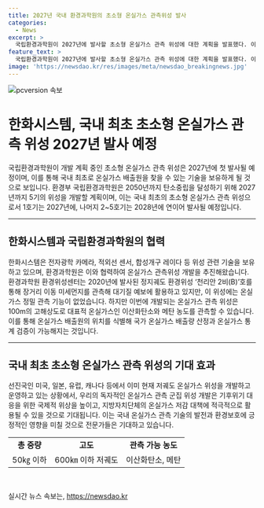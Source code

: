 ```yaml
---
title: 2027년 국내 환경과학원의 초소형 온실가스 관측위성 발사
categories:
  - News
excerpt: >
  국립환경과학원이 2027년에 발사할 초소형 온실가스 관측 위성에 대한 계획을 발표했다. 이 위성은 한화시스템이 제공하는 100m 고해상도 기술을 활용하여 국내 최초로 온실가스 배출원을 찾아낼 수 있는 것으로 알려졌다. 환경부 국립환경과학원은 2050 탄소중립 달성을 위해 2027년까지 5기의 초소형 온실가스 관측 위성을 개발할 계획이며, 이를 통해 온실가스 배출원의 위치를 식별하고 국가 온실가스 배출량을 산정할 수 있을 것으로 예상된다.
feature_text: >
  국립환경과학원이 2027년에 발사할 초소형 온실가스 관측 위성에 대한 계획을 발표했다. 이 위성은 한화시스템이 제공하는 100m 고해상도 기술을 활용하여 국내 최초로 온실가스 배출원을 찾아낼 수 있는 것으로 알려졌다. 환경부 국립환경과학원은 2050 탄소중립 달성을 위해 2027년까지 5기의 초소형 온실가스 관측 위성을 개발할 계획이며, 이를 통해 온실가스 배출원의 위치를 식별하고 국가 온실가스 배출량을 산정할 수 있을 것으로 예상된다.
image: 'https://newsdao.kr/res/images/meta/newsdao_breakingnews.jpg'
---
```


<p><img src="https://newsdao.kr/res/images/meta/newsdao_breakingnews.jpg" alt="pcversion 속보" /></p>

<h1>한화시스템, 국내 최초 초소형 온실가스 관측 위성 2027년 발사 예정</h1>

<p data-ke-size="size16">국립환경과학원이 개발 계획 중인 초소형 온실가스 관측 위성은 2027년에 첫 발사될 예정이며, 이를 통해 국내 최초로 온실가스 배출원을 찾을 수 있는 기술을 보유하게 될 것으로 보입니다. 환경부 국립환경과학원은 2050년까지 탄소중립을 달성하기 위해 2027년까지 5기의 위성을 개발할 계획이며, 이는 국내 최초의 초소형 온실가스 관측 위성으로서 1호기는 2027년에, 나머지 2~5호기는 2028년에 연이어 발사될 예정입니다.</p>

<hr>

<h2 data-ke-size="size26">한화시스템과 국립환경과학원의 협력</h2>

<p data-ke-size="size16">한화시스템은 전자광학 카메라, 적외선 센서, 합성개구 레이다 등 위성 관련 기술을 보유하고 있으며, 환경과학원은 이와 협력하여 온실가스 관측위성 개발을 추진해왔습니다. 환경과학원 환경위성센터는 2020년에 발사된 정지궤도 환경위성 ‘천리안 2비(B)’호를 통해 장거리 이동 미세먼지를 관측해 대기질 예보에 활용하고 있지만, 이 위성에는 온실가스 정밀 관측 기능이 없었습니다. 하지만 이번에 개발되는 온실가스 관측 위성은 100m의 고해상도로 대표적 온실가스인 이산화탄소와 메탄 농도를 관측할 수 있습니다. 이를 통해 온실가스 배출원의 위치를 식별해 국가 온실가스 배출량 산정과 온실가스 통계 검증이 가능해지는 것입니다.</p>

<hr>

<h2 data-ke-size="size26">국내 최초 초소형 온실가스 관측 위성의 기대 효과</h2>

<p data-ke-size="size16">선진국인 미국, 일본, 유럽, 캐나다 등에서 이미 현재 저궤도 온실가스 위성을 개발하고 운영하고 있는 상황에서, 우리의 독자적인 온실가스 관측 군집 위성 개발은 기후위기 대응을 위한 국제적 위상을 높이고, 지방자치단체의 온실가스 저감 대책에 적극적으로 활용될 수 있을 것으로 기대됩니다. 이는 국내 온실가스 관측 기술의 발전과 환경보호에 긍정적인 영향을 미칠 것으로 전문가들은 기대하고 있습니다.</p>

<table>
    <tbody>
        <tr>
            <td style="text-align: center; height: 17px;"><b>총 중량</b></td>
            <td style="text-align: center; height: 17px;"><b>고도</b></td>
            <td style="text-align: center; height: 17px;"><b>관측 가능 농도</b></td>
        </tr>
        <tr>
            <td style="text-align: center; height: 17px;">50㎏ 이하</td>
            <td style="text-align: center; height: 17px;">600㎞ 이하 저궤도</td>
            <td style="text-align: center; height: 17px;">이산화탄소, 메탄</td>
        </tr>
    </tbody>
</table>

<p data-ke-size="size16">&nbsp;</p>
실시간 뉴스 속보는, <a href="https://newsdao.kr" rel="dofollow">https://newsdao.kr</a>


